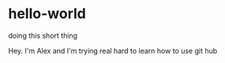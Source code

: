 # hello-world
doing this short thing

Hey. I'm Alex and I'm trying real hard to learn how to use git hub
